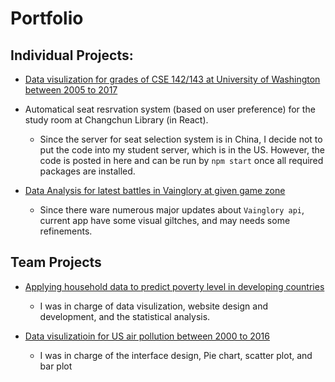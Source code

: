 # Portfolio

## Individual Projects:

- [Data visulization for grades of CSE 142/143 at University of Washington between 2005 to 2017](https://github.com/HowardPu/CSE-Data-Analysis)

- Automatical seat resrvation system (based on user preference) for the study room at Changchun Library (in React).
  
  - Since the server for seat selection system is in China, I decide not to put the code into my student server, which is in the US. However, the code is posted in here and can be run by `npm start` once all required packages are installed.

- [Data Analysis for latest battles in Vainglory at given game zone](http://students.washington.edu/howardpu/info/p3-HowardPu/)

  - Since there ware numerous major updates about `Vainglory api`, current app have some visual giltches, and may needs some refinements.



## Team Projects

- [Applying household data to predict poverty level in developing countries](http://students.washington.edu/howardpu/info/poverty-prediction/#/)

  - I was in charge of data visulization, website design and development, and the statistical analysis.
  

- [Data visulizatioin for US air pollution between 2000 to 2016](https://howardpu.shinyapps.io/INFO-201-FINAL-PROJECT-AIR-POLLUTION/)

  - I was in charge of the interface design, Pie chart, scatter plot, and bar plot
 

